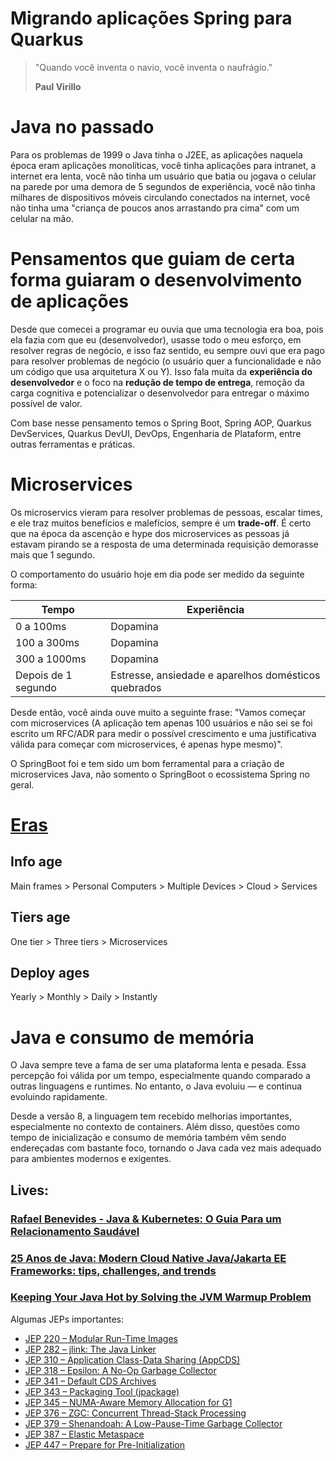 # Migrando aplicações Spring para Quarkus

> "Quando você inventa o navio, você inventa o naufrágio."
>
> **Paul Virillo**


# Java no passado

Para os problemas de 1999 o Java tinha o J2EE, as aplicações naquela época eram aplicações monolíticas, você tinha aplicações para intranet, a internet era lenta, você não tinha um usuário que batia ou jogava o celular na parede por uma demora de 5 segundos de experiência, você não tinha milhares de dispositivos móveis circulando conectados na internet, você não tinha uma "criança de poucos anos arrastando pra cima" com um celular na mão.

# Pensamentos que guiam de certa forma guiaram o desenvolvimento de aplicações

Desde que comecei a programar eu ouvia que uma tecnologia era boa, pois ela fazia com que eu (desenvolvedor), usasse todo o meu esforço, em resolver regras de negócio, e isso faz sentido, eu sempre ouvi que era pago para resolver problemas de negócio (o usuário quer a funcionalidade e não um código que usa arquitetura X ou Y). Isso fala muita da **experiência do desenvolvedor** e o foco na **redução de tempo de entrega**, remoção da carga cognitiva e potencializar o desenvolvedor para entregar o máximo possível de valor.

Com base nesse pensamento temos o Spring Boot, Spring AOP, Quarkus DevServices, Quarkus DevUI, DevOps, Engenharia de Plataform, entre outras ferramentas e práticas.

# Microservices

Os microservics vieram para resolver problemas de pessoas, escalar times, e ele traz muitos benefícios e malefícios, sempre é um **trade-off**. É certo que na época da ascenção e hype dos microservices as pessoas já estavam pirando se a resposta de uma determinada requisição demorasse mais que 1 segundo. 

O comportamento do usuário hoje em dia pode ser medido da seguinte forma:


|Tempo|Experiência|
|---|---|
|0 a 100ms|Dopamina|
|100 a 300ms|Dopamina|
|300 a 1000ms|Dopamina|
|Depois de 1 segundo|Estresse, ansiedade e aparelhos domésticos quebrados|

Desde então, você ainda ouve muito a seguinte frase: "Vamos começar com microservices (A aplicação tem apenas 100 usuários e não sei se foi escrito um RFC/ADR para medir o possível crescimento e uma justificativa válida para começar com microservices, é apenas hype mesmo)".

O SpringBoot foi e tem sido um bom ferramental para a criação de microservices Java, não somento o SpringBoot o ecossistema Spring no geral.

# [Eras](#25-anos-de-java-modern-cloud-native-javajakarta-ee-frameworks-tips-challenges-and-trends)

## Info age

Main frames > Personal Computers > Multiple Devices > Cloud > Services

## Tiers age

One tier > Three tiers > Microservices

## Deploy ages

Yearly > Monthly > Daily > Instantly 

# Java e consumo de memória

O Java sempre teve a fama de ser uma plataforma lenta e pesada. Essa percepção foi válida por um tempo, especialmente quando comparado a outras linguagens e runtimes. No entanto, o Java evoluiu — e continua evoluindo rapidamente.

Desde a versão 8, a linguagem tem recebido melhorias importantes, especialmente no contexto de containers. Além disso, questões como tempo de inicialização e consumo de memória também vêm sendo endereçadas com bastante foco, tornando o Java cada vez mais adequado para ambientes modernos e exigentes.

## Lives:

### [Rafael Benevides - Java & Kubernetes: O Guia Para um Relacionamento Saudável](https://www.youtube.com/watch?v=Oh7X89tMe3A)

### [25 Anos de Java: Modern Cloud Native Java/Jakarta EE Frameworks: tips, challenges, and trends](https://www.youtube.com/watch?v=jEkmVX9d5CY)

### [Keeping Your Java Hot by Solving the JVM Warmup Problem](https://www.youtube.com/watch?v=G5jVGS-EJKw)


Algumas JEPs importantes:

* [JEP 220 – Modular Run-Time Images](https://openjdk.org/jeps/220)
* [JEP 282 – jlink: The Java Linker](https://openjdk.org/jeps/282)
* [JEP 310 – Application Class-Data Sharing (AppCDS)](https://openjdk.org/jeps/310)
* [JEP 318 – Epsilon: A No-Op Garbage Collector](https://openjdk.org/jeps/318)
* [JEP 341 – Default CDS Archives](https://openjdk.org/jeps/341)
* [JEP 343 – Packaging Tool (jpackage)](https://openjdk.org/jeps/343)
* [JEP 345 – NUMA-Aware Memory Allocation for G1](https://openjdk.org/jeps/345)
* [JEP 376 – ZGC: Concurrent Thread-Stack Processing](https://openjdk.org/jeps/376)
* [JEP 379 – Shenandoah: A Low-Pause-Time Garbage Collector](https://openjdk.org/jeps/379)
* [JEP 387 – Elastic Metaspace](https://openjdk.org/jeps/387)
* [JEP 447 – Prepare for Pre-Initialization](https://openjdk.org/jeps/447)
